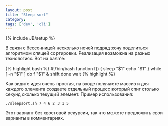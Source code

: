 ```yaml
---
layout: post
title: "Sleep sort"
category: 
tags: ['dev', 'cli']
---
```

{% include JB/setup %}

В связи с бессонницей несколько ночей подряд хочу поделиться алгоритмом спящей сортировки. Реализация возможна на разных технологиях. Вот на bash'е:

{% highlight bash %}
#!/bin/bash
function f() {
    sleep "$1"
    echo "$1"
}
while [ -n "$1" ]
do
    f "$1" &
    shift
done
wait
{% highlight %}

Как видите идея очень простая, на входе получаете массив и для каждого элемента создаете отдельный процесс который спит столько секунд сколько текущий элемент. Пример использования:

	./sleepsort.sh 7 4 6 2 3 1 5

Этот вариант без хвостовой рекурсии, так что можете предложить свои варианты в комментариях.